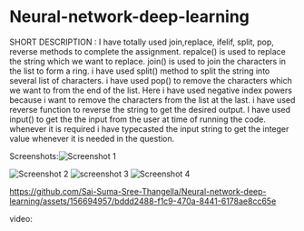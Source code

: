 # Neural-network-deep-learning 
SHORT DESCRIPTION :
I have totally used join,replace, ifelif, split, pop, reverse methods to complete the assignment. repalce() is used to replace the string which we want to replace. join() is used to join the characters in the list to form a ring. i have used split() method to split the string into several list of characters. i have used pop() to remove the characters which we want to from the end of the list. Here i have used negative index powers because i want to remove the characters from the list at the last. i have used reverse function to reverse the string to get the desired output. I have used input() to get the the input from the user at time of running the code. whenever it is required i have typecasted the input string to get the integer value whenever it is needed in the question.

Screenshots:![Screenshot 1](https://github.com/Sai-Suma-Sree-Thangella/Neural-network-deep-learning/assets/156694957/9fb6beaf-701f-4304-97a6-0784a56060e3)

![Screenshot 2](https://github.com/Sai-Suma-Sree-Thangella/Neural-network-deep-learning/assets/156694957/d54087ce-93c8-49b0-b8c7-417dc1a9a3a1)
![screenshot 3](https://github.com/Sai-Suma-Sree-Thangella/Neural-network-deep-learning/assets/156694957/23125ff7-6209-4255-a0e9-050c6df93de4)
![Screenshot 4](https://github.com/Sai-Suma-Sree-Thangella/Neural-network-deep-learning/assets/156694957/dd75b0f6-00c9-456e-96db-858a3648c427)

https://github.com/Sai-Suma-Sree-Thangella/Neural-network-deep-learning/assets/156694957/bddd2488-f1c9-470a-8441-6178ae8cc65e


video:
